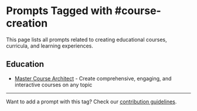# Prompts Tagged with #course-creation

This page lists all prompts related to creating educational courses, curricula, and learning experiences.

## Education
- [Master Course Architect](/categories/education/master-course-architect.md) - Create comprehensive, engaging, and interactive courses on any topic

---

Want to add a prompt with this tag? Check our [contribution guidelines](/contribute.md).
